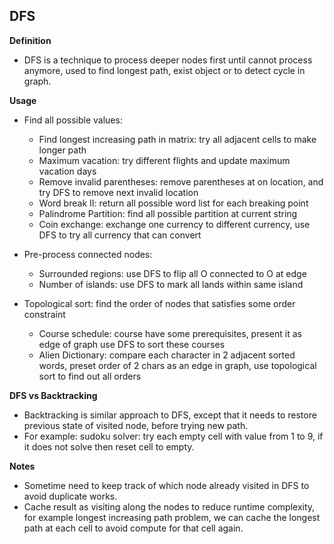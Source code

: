 ## DFS

**Definition**
- DFS is a technique to process deeper nodes first until cannot process anymore,
used to find longest path, exist object or to detect cycle in graph.

**Usage**

- Find all possible values:
  - Find longest increasing path in matrix: try all adjacent cells to make longer path
  - Maximum vacation: try different flights and update maximum vacation days
  - Remove invalid parentheses: remove parentheses at on location, and try DFS
  to remove next invalid location
  - Word break II: return all possible word list for each breaking point
  - Palindrome Partition: find all possible partition at current string
  - Coin exchange: exchange one currency to different currency, use DFS to try all
  currency that can convert

- Pre-process connected nodes:
  - Surrounded regions: use DFS to flip all O connected to O at edge
  - Number of islands: use DFS to mark all lands within same island

- Topological sort: find the order of nodes that satisfies some order constraint
  - Course schedule: course have some prerequisites, present it as edge of graph
  use DFS to sort these courses
  - Alien Dictionary: compare each character in 2 adjacent sorted words, preset
  order of 2 chars as an edge in graph, use topological sort to find out all orders


**DFS vs Backtracking**

- Backtracking is similar approach to DFS, except that it needs to restore previous
state of visited node, before trying new path.
- For example: sudoku solver: try each empty cell with value from 1 to 9, if it
does not solve then reset cell to empty.

**Notes**

- Sometime need to keep track of which node already visited in DFS to avoid duplicate
works.
- Cache result as visiting along the nodes to reduce runtime complexity, for example
longest increasing path problem, we can cache the longest path at each cell to avoid
compute for that cell again.
